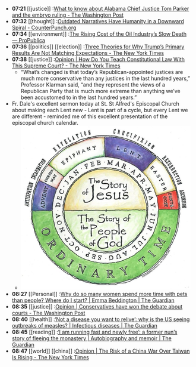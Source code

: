 - **07:21** [[justice]] :[What to know about Alabama Chief Justice Tom Parker and the embryo ruling - The Washington Post](https://www.washingtonpost.com/nation/2024/02/24/alabama-chief-justice-tom-parker-ivf/)
- **07:32** [[thought]] :[Outdated Narratives Have Humanity in a Downward Spiral - CounterPunch.org](https://www.counterpunch.org/2024/02/26/outdated-narratives-have-humanity-in-a-downward-spiral/)
- **07:34** [[environment]] :[The Rising Cost of the Oil Industry’s Slow Death — ProPublica](https://www.propublica.org/article/the-rising-cost-of-the-oil-industrys-slow-death)
- **07:36** [[politics]] [[election]] :[Three Theories for Why Trump’s Primary Results Are Not Matching Expectations - The New York Times](https://www.nytimes.com/2024/02/26/upshot/trump-polling-primaries.html)
- **07:38** [[justice]] :[Opinion | How Do You Teach Constitutional Law With This Supreme Court? - The New York Times](https://www.nytimes.com/2024/02/26/opinion/constitutional-law-crisis-supreme-court.html)
	- “What’s changed is that today’s Republican-appointed justices are much more conservative than any justices in the last hundred years,” Professor Klarman said, “and they represent the views of a Republican Party that is much more extreme than anything we’ve been accustomed to in the last hundred years.”
- Fr. Dale's excellent sermon today at St. St Alfred's Episcopal Church about making each Lent new - Lent is part of a cycle, but every Lent we are different - reminded me of this excellent presentation of the episcopal church calendar.
	- ![image.png](../assets/image_1708953500966_0.png)
- **08:27** [[Personal]] :[Why do so many women spend more time with pets than people? Where do I start? | Emma Beddington | The Guardian](https://www.theguardian.com/commentisfree/2024/feb/26/why-do-so-many-women-spend-more-time-with-pets-than-people-where-do-i-start)
- **08:35** [[justice]] :[Opinion | Conservatives have won the debate about courts - The Washington Post](https://www.washingtonpost.com/opinions/2024/02/26/courts-originalism-democrats-state-judges/)
- **08:40** [[health]] :[‘Not a disease you want to relive’: why is the US seeing outbreaks of measles? | Infectious diseases | The Guardian](https://www.theguardian.com/science/2024/feb/25/us-measles-outbreak)
- **08:45** [[reading]] :[‘I am running fast and newly free’: a former nun’s story of fleeing the monastery | Autobiography and memoir | The Guardian](https://www.theguardian.com/books/2024/feb/25/cloistered-my-years-as-a-nun-catherine-coldstream-extract)
- **08:47** [[world]] [[china]] :[Opinion | The Risk of a China War Over Taiwan Is Rising - The New York Times](https://www.nytimes.com/2024/02/26/opinion/taiwan-china-war-military.html)